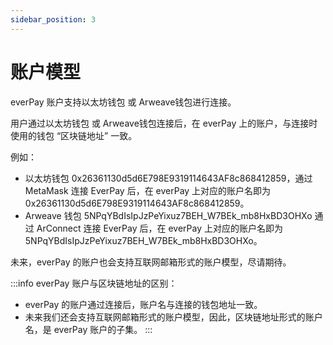 ```yaml
---
sidebar_position: 3
---
```


# 账户模型

everPay 账户支持以太坊钱包 或 Arweave钱包进行连接。

用户通过以太坊钱包 或 Arweave钱包连接后，在 everPay 上的账户，与连接时使用的钱包 “区块链地址” 一致。

例如：
* 以太坊钱包 0x26361130d5d6E798E9319114643AF8c868412859，通过 MetaMask 连接 EverPay 后，在 everPay 上对应的账户名即为 0x26361130d5d6E798E9319114643AF8c868412859。
* Arweave 钱包 5NPqYBdIsIpJzPeYixuz7BEH_W7BEk_mb8HxBD3OHXo 通过 ArConnect 连接 EverPay 后，在 everPay 上对应的账户名即为 5NPqYBdIsIpJzPeYixuz7BEH_W7BEk_mb8HxBD3OHXo。

未来，everPay 的账户也会支持互联网邮箱形式的账户模型，尽请期待。

:::info
everPay 账户与区块链地址的区别：
* everPay 的账户通过连接后，账户名与连接的钱包地址一致。
* 未来我们还会支持互联网邮箱形式的账户模型，因此，区块链地址形式的账户名，是 everPay 账户的子集。
:::
